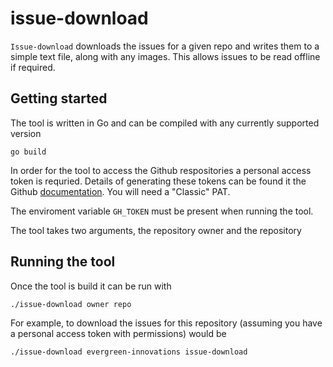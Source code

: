 # issue-download

`Issue-download` downloads the issues for a given repo and writes them to a simple text file, along
with any images. This allows issues to be read offline if required.

## Getting started
The tool is written in Go and can be compiled with any currently supported version


```
go build
```

In order for the tool to access the Github respositories a personal access token is requried. Details
of generating these tokens can be found it the Github [documentation](https://docs.github.com/en/authentication/keeping-your-account-and-data-secure/managing-your-personal-access-tokens). You will need a "Classic" PAT.

The enviroment variable `GH_TOKEN` must be present when running the tool.

The tool takes two arguments, the repository owner and the repository

## Running the tool
Once the tool is build it can be run with

```
./issue-download owner repo
```

For example, to download the issues for this repository (assuming you have a personal access token with permissions) would be

```
./issue-download evergreen-innovations issue-download
```

